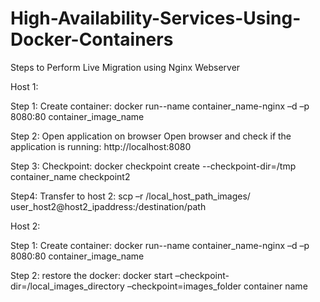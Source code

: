 # High-Availability-Services-Using-Docker-Containers

Steps to Perform Live Migration using Nginx Webserver

Host 1:

Step 1: Create container:
docker run--name container_name-nginx –d –p 8080:80 container_image_name


Step 2: Open application on browser
Open browser and check if the application is running:
http://localhost:8080

Step 3: Checkpoint:
docker checkpoint create --checkpoint-dir=/tmp container_name checkpoint2


Step4: Transfer to host 2:
scp –r /local_host_path_images/ user_host2@host2_ipaddress:/destination/path


Host 2:

Step 1: Create container:
docker run--name container_name-nginx –d –p 8080:80 container_image_name

Step 2: restore the docker:
docker start –checkpoint-dir=/local_images_directory –checkpoint=images_folder container name



 

